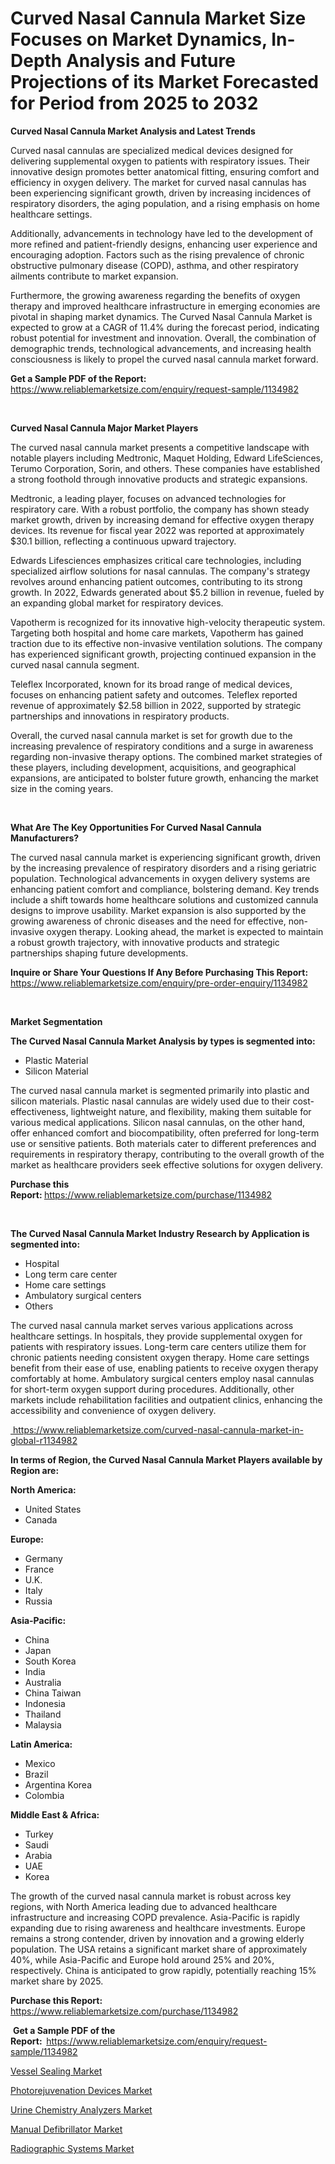 <p><h1>Curved Nasal Cannula Market Size Focuses on Market Dynamics, In-Depth Analysis and Future Projections of its Market Forecasted for Period from 2025 to 2032</h1></p><p><strong>Curved Nasal Cannula Market Analysis and Latest Trends</strong></p>
<p><p>Curved nasal cannulas are specialized medical devices designed for delivering supplemental oxygen to patients with respiratory issues. Their innovative design promotes better anatomical fitting, ensuring comfort and efficiency in oxygen delivery. The market for curved nasal cannulas has been experiencing significant growth, driven by increasing incidences of respiratory disorders, the aging population, and a rising emphasis on home healthcare settings. </p><p>Additionally, advancements in technology have led to the development of more refined and patient-friendly designs, enhancing user experience and encouraging adoption. Factors such as the rising prevalence of chronic obstructive pulmonary disease (COPD), asthma, and other respiratory ailments contribute to market expansion. </p><p>Furthermore, the growing awareness regarding the benefits of oxygen therapy and improved healthcare infrastructure in emerging economies are pivotal in shaping market dynamics. The Curved Nasal Cannula Market is expected to grow at a CAGR of 11.4% during the forecast period, indicating robust potential for investment and innovation. Overall, the combination of demographic trends, technological advancements, and increasing health consciousness is likely to propel the curved nasal cannula market forward.</p></p>
<p><strong>Get a Sample PDF of the Report:&nbsp;</strong> <a href="https://www.reliablemarketsize.com/enquiry/request-sample/1134982?utm_campaign=1143&utm_medium=2&utm_source=Github&utm_content=ia&utm_term=03032025&utm_id=curved-nasal-cannula">https://www.reliablemarketsize.com/enquiry/request-sample/1134982</a></p>
<p>&nbsp;</p>
<p><strong>Curved Nasal Cannula Major Market Players</strong></p>
<p><p>The curved nasal cannula market presents a competitive landscape with notable players including Medtronic, Maquet Holding, Edward LifeSciences, Terumo Corporation, Sorin, and others. These companies have established a strong foothold through innovative products and strategic expansions. </p><p>Medtronic, a leading player, focuses on advanced technologies for respiratory care. With a robust portfolio, the company has shown steady market growth, driven by increasing demand for effective oxygen therapy devices. Its revenue for fiscal year 2022 was reported at approximately $30.1 billion, reflecting a continuous upward trajectory.</p><p>Edwards Lifesciences emphasizes critical care technologies, including specialized airflow solutions for nasal cannulas. The company's strategy revolves around enhancing patient outcomes, contributing to its strong growth. In 2022, Edwards generated about $5.2 billion in revenue, fueled by an expanding global market for respiratory devices.</p><p>Vapotherm is recognized for its innovative high-velocity therapeutic system. Targeting both hospital and home care markets, Vapotherm has gained traction due to its effective non-invasive ventilation solutions. The company has experienced significant growth, projecting continued expansion in the curved nasal cannula segment.</p><p>Teleflex Incorporated, known for its broad range of medical devices, focuses on enhancing patient safety and outcomes. Teleflex reported revenue of approximately $2.58 billion in 2022, supported by strategic partnerships and innovations in respiratory products.</p><p>Overall, the curved nasal cannula market is set for growth due to the increasing prevalence of respiratory conditions and a surge in awareness regarding non-invasive therapy options. The combined market strategies of these players, including development, acquisitions, and geographical expansions, are anticipated to bolster future growth, enhancing the market size in the coming years.</p></p>
<p>&nbsp;</p>
<p><strong>What Are The Key Opportunities For Curved Nasal Cannula Manufacturers?</strong></p>
<p><p>The curved nasal cannula market is experiencing significant growth, driven by the increasing prevalence of respiratory disorders and a rising geriatric population. Technological advancements in oxygen delivery systems are enhancing patient comfort and compliance, bolstering demand. Key trends include a shift towards home healthcare solutions and customized cannula designs to improve usability. Market expansion is also supported by the growing awareness of chronic diseases and the need for effective, non-invasive oxygen therapy. Looking ahead, the market is expected to maintain a robust growth trajectory, with innovative products and strategic partnerships shaping future developments.</p></p>
<p><strong>Inquire or Share Your Questions If Any Before Purchasing This Report:</strong> <a href="https://www.reliablemarketsize.com/enquiry/pre-order-enquiry/1134982?utm_campaign=1143&utm_medium=2&utm_source=Github&utm_content=ia&utm_term=03032025&utm_id=curved-nasal-cannula">https://www.reliablemarketsize.com/enquiry/pre-order-enquiry/1134982</a></p>
<p>&nbsp;</p>
<p><strong>Market Segmentation</strong></p>
<p><strong>The Curved Nasal Cannula Market Analysis by types is segmented into:</strong></p>
<p><ul><li>Plastic Material</li><li>Silicon Material</li></ul></p>
<p><p>The curved nasal cannula market is segmented primarily into plastic and silicon materials. Plastic nasal cannulas are widely used due to their cost-effectiveness, lightweight nature, and flexibility, making them suitable for various medical applications. Silicon nasal cannulas, on the other hand, offer enhanced comfort and biocompatibility, often preferred for long-term use or sensitive patients. Both materials cater to different preferences and requirements in respiratory therapy, contributing to the overall growth of the market as healthcare providers seek effective solutions for oxygen delivery.</p></p>
<p><strong>Purchase this Report:&nbsp;</strong><a href="https://www.reliablemarketsize.com/purchase/1134982?utm_campaign=1143&utm_medium=2&utm_source=Github&utm_content=ia&utm_term=03032025&utm_id=curved-nasal-cannula">https://www.reliablemarketsize.com/purchase/1134982</a></p>
<p>&nbsp;</p>
<p><strong>The Curved Nasal Cannula Market Industry Research by Application is segmented into:</strong></p>
<p><ul><li>Hospital</li><li>Long term care center</li><li>Home care settings</li><li>Ambulatory surgical centers</li><li>Others</li></ul></p>
<p><p>The curved nasal cannula market serves various applications across healthcare settings. In hospitals, they provide supplemental oxygen for patients with respiratory issues. Long-term care centers utilize them for chronic patients needing consistent oxygen therapy. Home care settings benefit from their ease of use, enabling patients to receive oxygen therapy comfortably at home. Ambulatory surgical centers employ nasal cannulas for short-term oxygen support during procedures. Additionally, other markets include rehabilitation facilities and outpatient clinics, enhancing the accessibility and convenience of oxygen delivery.</p></p>
<p><a href="https://www.reliablemarketsize.com/curved-nasal-cannula-market-in-global-r1134982?utm_campaign=1143&utm_medium=2&utm_source=Github&utm_content=ia&utm_term=03032025&utm_id=curved-nasal-cannula">&nbsp;https://www.reliablemarketsize.com/curved-nasal-cannula-market-in-global-r1134982</a></p>
<p><strong>In terms of Region, the Curved Nasal Cannula Market Players available by Region are:</strong></p>
<p>
    <p> <strong> North America: </strong>
        <ul>
            <li>United States</li>
            <li>Canada</li>
        </ul>
        </p> 
    <p> <strong> Europe: </strong>
        <ul>
            <li>Germany</li>
            <li>France</li>
            <li>U.K.</li>
            <li>Italy</li>
            <li>Russia</li>
        </ul>
        </p> 
    <p> <strong> Asia-Pacific: </strong>
        <ul>
            <li>China</li>
            <li>Japan</li>
            <li>South Korea</li>
            <li>India</li>
            <li>Australia</li>
            <li>China Taiwan</li>
            <li>Indonesia</li>
            <li>Thailand</li>
            <li>Malaysia</li>
        </ul>
        </p> 
    <p> <strong> Latin America: </strong>
        <ul>
            <li>Mexico</li>
            <li>Brazil</li>
            <li>Argentina Korea</li>
            <li>Colombia</li>
        </ul>
        </p> 
    <p> <strong> Middle East & Africa: </strong>
        <ul>
            <li>Turkey</li>
            <li>Saudi</li>
            <li>Arabia</li>
            <li>UAE</li>
            <li>Korea</li>
        </ul>
    </p>
    </p>
<p><p>The growth of the curved nasal cannula market is robust across key regions, with North America leading due to advanced healthcare infrastructure and increasing COPD prevalence. Asia-Pacific is rapidly expanding due to rising awareness and healthcare investments. Europe remains a strong contender, driven by innovation and a growing elderly population. The USA retains a significant market share of approximately 40%, while Asia-Pacific and Europe hold around 25% and 20%, respectively. China is anticipated to grow rapidly, potentially reaching 15% market share by 2025.</p></p>
<p><strong>Purchase this Report: </strong><a href="https://www.reliablemarketsize.com/purchase/1134982?utm_campaign=1143&utm_medium=2&utm_source=Github&utm_content=ia&utm_term=03032025&utm_id=curved-nasal-cannula">https://www.reliablemarketsize.com/purchase/1134982</a></p>
<p>&nbsp;<strong>Get a Sample PDF of the Report:&nbsp;&nbsp;</strong><a href="https://www.reliablemarketsize.com/enquiry/request-sample/1134982?utm_campaign=1143&utm_medium=2&utm_source=Github&utm_content=ia&utm_term=03032025&utm_id=curved-nasal-cannula">https://www.reliablemarketsize.com/enquiry/request-sample/1134982</a></p>
<p><strong></strong></p>
<p><p><a href="https://github.com/boonegoicks7/Market-Research-Report-List-1/blob/main/vessel-sealing-market.md?utm_campaign=1143&utm_medium=2&utm_source=Github&utm_content=ia&utm_term=03032025&utm_id=curved-nasal-cannula">Vessel Sealing Market</a></p><p><a href="https://github.com/jensanohishi/Market-Research-Report-List-1/blob/main/photorejuvenation-devices-market.md?utm_campaign=1143&utm_medium=2&utm_source=Github&utm_content=ia&utm_term=03032025&utm_id=curved-nasal-cannula">Photorejuvenation Devices Market</a></p><p><a href="https://github.com/kavechoxo/Market-Research-Report-List-1/blob/main/urine-chemistry-analyzers-market.md?utm_campaign=1143&utm_medium=2&utm_source=Github&utm_content=ia&utm_term=03032025&utm_id=curved-nasal-cannula">Urine Chemistry Analyzers Market</a></p><p><a href="https://github.com/bullewantyfw/Market-Research-Report-List-1/blob/main/manual-defibrillator-market.md?utm_campaign=1143&utm_medium=2&utm_source=Github&utm_content=ia&utm_term=03032025&utm_id=curved-nasal-cannula">Manual Defibrillator Market</a></p><p><a href="https://github.com/gavalegeyndt26/Market-Research-Report-List-1/blob/main/radiographic-systems-market.md?utm_campaign=1143&utm_medium=2&utm_source=Github&utm_content=ia&utm_term=03032025&utm_id=curved-nasal-cannula">Radiographic Systems Market</a></p></p>